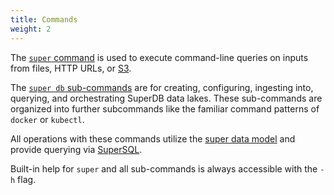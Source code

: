 ```yaml
---
title: Commands
weight: 2
---
```


The [`super` command](super.md) is used to execute command-line queries on
inputs from files, HTTP URLs, or [S3](../integrations/amazon-s3.md).

The [`super db` sub-commands](super-db.md) are for creating, configuring, ingesting
into, querying, and orchestrating SuperDB data lakes. These sub-commands are
organized into further subcommands like the familiar command patterns
of `docker` or `kubectl`.

All operations with these commands utilize the [super data model](../formats/_index.md)
and provide querying via [SuperSQL](../language/_index).

Built-in help for `super` and all sub-commands is always accessible with the `-h` flag.
